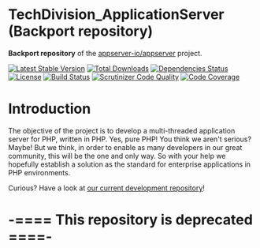 # TechDivision_ApplicationServer (Backport repository)

**Backport repository** of the [appserver-io/appserver](https://github.com/appserver-io/appserver) project.

[![Latest Stable Version](https://poser.pugx.org/techdivision/appserver/v/stable.png)](https://packagist.org/packages/techdivision/appserver) [![Total Downloads](https://poser.pugx.org/techdivision/appserver/downloads.png)](https://packagist.org/packages/techdivision/appserver) [![Dependencies Status](https://depending.in/techdivision/TechDivision_ApplicationServer.png)](http://depending.in/techdivision/TechDivision_ApplicationServer) [![License](https://poser.pugx.org/techdivision/appserver/license.png)](https://packagist.org/packages/techdivision/appserver) [![Build Status](https://travis-ci.org/techdivision/TechDivision_ApplicationServer.png)](https://travis-ci.org/techdivision/TechDivision_ApplicationServer) [![Scrutinizer Code Quality](https://scrutinizer-ci.com/g/techdivision/TechDivision_ApplicationServer/badges/quality-score.png?b=master)](https://scrutinizer-ci.com/g/techdivision/TechDivision_ApplicationServer/?branch=master) [![Code Coverage](https://scrutinizer-ci.com/g/techdivision/TechDivision_ApplicationServer/badges/coverage.png?b=master)](https://scrutinizer-ci.com/g/techdivision/TechDivision_ApplicationServer/?branch=master)

# Introduction

The objective of the project is to develop a multi-threaded application server for PHP, written in PHP. Yes, pure PHP! You think we 
aren't serious? Maybe! But we think, in order to enable as many developers in our great community, this will be the one and only way. 
So with your help we hopefully establish a solution as the standard for enterprise applications in PHP environments.

Curious? Have a look at [our current development repository](https://github.com/appserver-io/appserver)!

# -==== This repository is deprecated ====-

